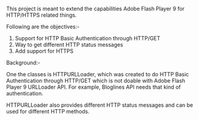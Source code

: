 This project is meant to extend the capabilities Adobe Flash Player 9 for HTTP/HTTPS related things.

Following are the objectives:-

  1. Support for HTTP Basic Authentication through HTTP/GET
  1. Way to get different HTTP status messages
  1. Add support for HTTPS

Background:-

One the classes is HTTPURLLoader, which was created to do HTTP Basic Authentication through HTTP/GET which is not doable with Adobe Flash Player 9 URLLoader API. For example, Bloglines API needs that kind of authentication.

HTTPURLLoader also provides different HTTP status messages and can be used for different HTTP methods.